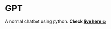 # GPT
A normal chatbot using python.  <b>Check [live here 💥](https://rickmondal-2004.github.io/GPT/) </b>
